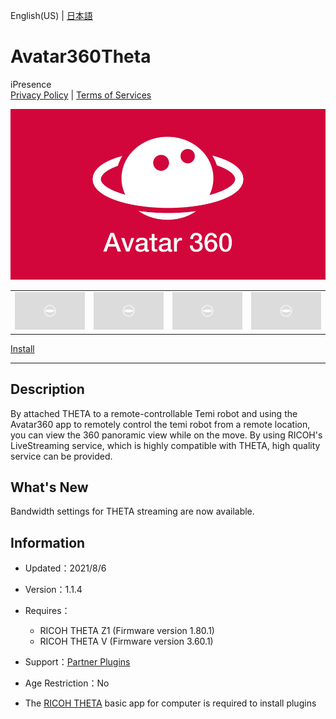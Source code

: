English(US) | [日本語](README.ja.md)

# Avatar360Theta
iPresence  
[Privacy Policy](../../README.md#privacy-policy) | [Terms of Services](../../README.md#terms-of-services)

<div align="center">
 <img src="1.png">

 <table>
  <tr>
   <td><img src="../../resources/common/img/noimg.png"></td>
   <td><img src="../../resources/common/img/noimg.png"></td>
   <td><img src="../../resources/common/img/noimg.png"></td>
   <td><img src="../../resources/common/img/noimg.png"></td>
  </tr>
 </table>
</div>

[Install](https://link.ricoh360.com/plugins/com.ipresence.avatar360.theta/apk)

***

## Description
By attached THETA to a remote-controllable Temi robot and using the Avatar360 app to remotely control the temi robot from a remote location, you can view the 360 panoramic view while on the move. By using RICOH's LiveStreaming service, which is highly compatible with THETA, high quality service can be provided.

## What's New
Bandwidth settings for THETA streaming are now available.

## Information
  * Updated：2021/8/6
  * Version：1.1.4
  * Requires：
    * RICOH THETA Z1 (Firmware version 1.80.1)
    * RICOH THETA V (Firmware version 3.60.1)
  * Support：[Partner Plugins](https://avatar360.web.app/#/)
  * Age Restriction：No

* The [RICOH THETA](https://theta360.com/ja/about/application/pc.html#app-detail-01) basic app for computer is required to install plugins
